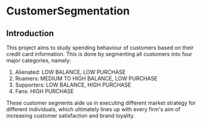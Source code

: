 # CustomerSegmentation

## Introduction

This project aims to study spending behaviour of customers based on their credit card information. This is done by segmenting all customers into four major categories, namely:
1. Alienated: LOW BALANCE, LOW PURCHASE
2. Roamers: MEDIUM TO HIGH BALANCE, LOW PURCHASE
3. Supporters: LOW BALANCE, HIGH PURCHASE
4. Fans: HIGH PURCHASE

These customer segments aide us in executing different market strategy for different individuals, which ultimately lines up with every firm's aim of increasing customer satisfaction and brand loyality.

